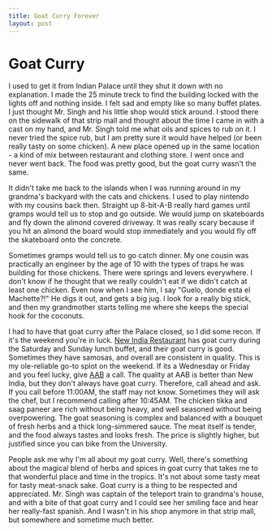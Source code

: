 ```yaml
---
title: Goat Curry Forever
layout: post
---
```

# Goat Curry

I used to get it from Indian Palace until they shut it down with no explanation. I made the 25 minute treck to find the building locked with the lights off and nothing inside. I felt sad and empty like so many buffet plates.  I just thought Mr. Singh and his little shop would stick around.  I stood there on the sidewalk of that strip mall and thought about the time I came in with a cast on my hand, and Mr. Singh told me what oils and spices to rub on it. I never tried the spice rub, but I am pretty sure it would have helped (or been really tasty on some chicken). A new place opened up in the same location - a kind of mix between restaurant and clothing store.  I went once and never went back. The food was pretty good, but the goat curry wasn't the same.

It didn't take me back to the islands when I was running around in my grandma's backyard with the cats and chickens. I used to play nintendo with my cousins back then.  Straight up 8-bit-A-B really hard games until gramps would tell us to stop and go outside. We would jump on skateboards and fly down the almond covered driveway.  It was really scary because if you hit an almond the board would stop immediately and you would fly off the skateboard onto the concrete. 

Sometimes gramps would tell us to go catch dinner. My one cousin was practically an engineer by the age of 10 with the types of traps he was building for those chickens. There were springs and levers everywhere. I don't know if he thought that we really couldn't eat if we didn't catch at least one chicken. Even now when I see him, I say "Guelo, donde esta el Machette?!"  He digs it out, and gets a big jug.  I look for a really big stick, and then my grandmother starts telling me where she keeps the special hook for the coconuts. 

I had to have that goat curry after the Palace closed, so I did some recon. If it's the weekend you're in luck. [New India Restaurant](http://www.newindiarestaurant.com/) has goat curry during the Saturday and Sunday lunch buffet, and their goat curry is good. Sometimes they have samosas, and overall are consistent in quality.  This is my ole-reliable go-to splot on the weekend.  If its a Wednesday or Friday and you feel lucky, give [AAB](http://www.aabindiarestaurants.com/) a call.  The quality at AAB is better than New India, but they don't always have goat curry. Therefore, call ahead and ask. If you call before 11:00AM, the staff may not know. Sometimes they will ask the chef, but I recommend calling after 10:45AM. The chicken tikka and saag paneer are rich without being heavy, and well seasoned without being overpowering.  The goat seasoning is complex and balanced with a bouquet of fresh herbs and a thick long-simmered sauce. The meat itself is tender, and the food always tastes and looks fresh. The price is slightly higher, but justified since you can bike from the University.

People ask me why I'm all about my goat curry. Well, there's something about the magical blend of herbs and spices in goat curry that takes me to that wonderful place and time in the tropics. It's not about some tasty meat for tasty meat-snack sake. Goat curry is a thing to be respected and appreciated. Mr. Singh was captain of the teleport train to grandma's house, and with a bite of that goat curry and I could see her smiling face and hear her really-fast spanish. And I wasn't in his shop anymore in that strip mall, but somewhere and sometime much better.  

